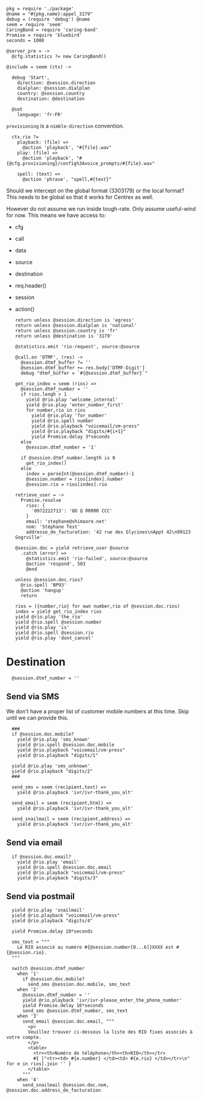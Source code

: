     pkg = require './package'
    @name = "#{pkg.name}:appel_3179"
    debug = (require 'debug') @name
    seem = require 'seem'
    CaringBand = require 'caring-band'
    Promise = require 'bluebird'
    seconds = 1000

    @server_pre = ->
      @cfg.statistics ?= new CaringBand()

    @include = seem (ctx) ->

      debug 'Start',
        direction: @session.direction
        dialplan: @session.dialplan
        country: @session.country
        destination: @destination

      @set
        language: 'fr-FR'

`provisioning` is a `nimble-direction` convention.

      ctx.rio ?=
        playback: (file) =>
          @action 'playback', "#{file}.wav"
        play: (file) =>
          @action 'playback', "#{@cfg.provisioning}/config%3Avoice_prompts/#{file}.wav"

        spell: (text) =>
          @action 'phrase', "spell,#{text}"

Should we intercept on the global format (3303179) or the local format?
This needs to be global so that it works for Centrex as well.

However do not assume we run inside tough-rate. Only assume useful-wind for now. This means we have access to:
- cfg
- call
- data
- source
- destination
- req.header()
- session
- action()

      return unless @session.direction is 'egress'
      return unless @session.dialplan is 'national'
      return unless @session.country is 'fr'
      return unless @destination is '3179'

      @statistics.emit 'rio-request', source:@source

      @call.on 'DTMF', (res) ->
        @session.dtmf_buffer ?= ''
        @session.dtmf_buffer += res.body['DTMF-Digit']
        debug "dtmf_buffer = `#{@session.dtmf_buffer}`"

      get_rio_index = seem (rios) =>
        @session.dtmf_number = ''
        if rios.lengh > 1
          yield @rio.play 'welcome_internal'
          yield @rio.play 'enter_number_first'
          for number,rio in rios
            yield @rio.play 'for_number'
            yield @rio.spell number
            yield @rio.playback "voicemail/vm-press"
            yield @rio.playback "digits/#{i+1}"
            yield Promise.delay 3*seconds
        else
          @session.dtmf_number = '1'

        if @session.dtmf_number.length is 0
          get_rio_index()
        else
          index = parseInt(@session.dtmf_number)-1
          @session.number = rios[index].number
          @session.rio = rios[index].rio

      retrieve_user = ->
        Promise.resolve
          rios: {
            '0972222713': 'OO Q RRRRR CCC'
          }
          email: 'stephane@shimaore.net'
          nom: 'Stéphane Test'
          addresse_de_facturation: '42 rue des Glycines\nAppt 42\n99123 Gogrville'

      @session.doc = yield retrieve_user @source
        .catch (error) =>
          @statistics.emit 'rio-failed', source:@source
          @action 'respond', 503
          @end

      unless @session.doc.rios?
        @rio.spell 'BP93'
        @action 'hangup'
        return

      rios = ({number,rio} for own number,rio of @session.doc.rios)
      index = yield get_rio_index rios
      yield @rio.play 'the_rio'
      yield @rio.spell @session.number
      yield @rio.play 'is'
      yield @rio.spell @session.rio
      yield @rio.play 'dont_cancel'

Destination
===========

      @session.dtmf_number = ''

Send via SMS
------------

We don't have a proper list of customer mobile numbers at this time. Skip until we can provide this.

      ###
      if @session.doc.mobile?
        yield @rio.play 'sms_known'
        yield @rio.spell @session.doc.mobile
        yield @rio.playback "voicemail/vm-press"
        yield @rio.playback "digits/1"

      yield @rio.play 'sms_unknown'
      yield @rio.playback "digits/2"
      ###

      send_sms = seem (recipient,text) =>
        yield @rio.playback 'ivr/ivr-thank_you_alt'

      send_email = seem (recipient,html) =>
        yield @rio.playback 'ivr/ivr-thank_you_alt'

      send_snailmail = seem (recipient,address) =>
        yield @rio.playback 'ivr/ivr-thank_you_alt'


Send via email
--------------

      if @session.doc.email?
        yield @rio.play 'email'
        yield @rio.spell @session.doc.email
        yield @rio.playback "voicemail/vm-press"
        yield @rio.playback "digits/3"

Send via postmail
-----------------

      yield @rio.play 'snailmail'
      yield @rio.playback "voicemail/vm-press"
      yield @rio.playback "digits/4"

      yield Promise.delay 10*seconds

      sms_text = """
        Le RIO associé au numéro #{@session.number[0...6]}XXXX est #{@session.rio}.
      """

      switch @session.dtmf_number
        when '1'
          if @session.doc.mobile?
            send_sms @session.doc.mobile, sms_text
        when '2'
          @session.dtmf_number = ''
          yield @rio.playback 'ivr/ivr-please_enter_the_phone_number'
          yield Promise.delay 16*seconds
          send_sms @session.dtmf_number, sms_text
        when '3'
          send_email @session.doc.email, """
            <p>
            Veuillez trouver ci-dessous la liste des RIO fixes associés à votre compte.
            </p>
            <table>
              <tr><th>Numéro de téléphone</th><th>RIO</th></tr>
              #{ ["<tr><td> #{e.number} </td><td> #{e.rio} </td></tr>\n" for e in rios].join '' }
            </table>
          """
        when '4'
          send_snailmail @session.doc.nom, @session.doc.address_de_facturation
